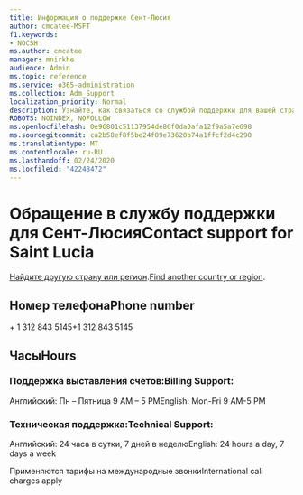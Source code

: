 ```yaml
---
title: Информация о поддержке Сент-Люсия
author: cmcatee-MSFT
f1.keywords:
- NOCSH
ms.author: cmcatee
manager: mnirkhe
audience: Admin
ms.topic: reference
ms.service: o365-administration
ms.collection: Adm_Support
localization_priority: Normal
description: Узнайте, как связаться со службой поддержки для вашей страны или региона.
ROBOTS: NOINDEX, NOFOLLOW
ms.openlocfilehash: 0e96801c51137954de86f0da0afa12f9a5a7e698
ms.sourcegitcommit: ca2b58ef8f5be24f09e73620b74a1ffcf2d4c290
ms.translationtype: MT
ms.contentlocale: ru-RU
ms.lasthandoff: 02/24/2020
ms.locfileid: "42248472"
---
```

# <a name="contact-support-for-saint-lucia"></a><span data-ttu-id="6d57d-103">Обращение в службу поддержки для Сент-Люсия</span><span class="sxs-lookup"><span data-stu-id="6d57d-103">Contact support for Saint Lucia</span></span>

<span data-ttu-id="6d57d-104">[Найдите другую страну или регион](../contact-support-for-business-products.md).</span><span class="sxs-lookup"><span data-stu-id="6d57d-104">[Find another country or region](../contact-support-for-business-products.md).</span></span>

## <a name="phone-number"></a><span data-ttu-id="6d57d-105">Номер телефона</span><span class="sxs-lookup"><span data-stu-id="6d57d-105">Phone number</span></span>
<span data-ttu-id="6d57d-106">+ 1 312 843 5145</span><span class="sxs-lookup"><span data-stu-id="6d57d-106">+1 312 843 5145</span></span>

## <a name="hours"></a><span data-ttu-id="6d57d-107">Часы</span><span class="sxs-lookup"><span data-stu-id="6d57d-107">Hours</span></span>
### <a name="billing-support"></a><span data-ttu-id="6d57d-108">Поддержка выставления счетов:</span><span class="sxs-lookup"><span data-stu-id="6d57d-108">Billing Support:</span></span>

<span data-ttu-id="6d57d-109">Английский: Пн – Пятница 9 AM – 5 PM</span><span class="sxs-lookup"><span data-stu-id="6d57d-109">English: Mon-Fri 9 AM-5 PM</span></span>

### <a name="technical-support"></a><span data-ttu-id="6d57d-110">Техническая поддержка:</span><span class="sxs-lookup"><span data-stu-id="6d57d-110">Technical Support:</span></span>

<span data-ttu-id="6d57d-111">Английский: 24 часа в сутки, 7 дней в неделю</span><span class="sxs-lookup"><span data-stu-id="6d57d-111">English: 24 hours a day, 7 days a week</span></span>

<span data-ttu-id="6d57d-112">Применяются тарифы на международные звонки</span><span class="sxs-lookup"><span data-stu-id="6d57d-112">International call charges apply</span></span>